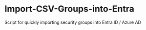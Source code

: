 # Import-CSV-Groups-into-Entra
Script for quickly importing security groups into Entra ID / Azure AD
